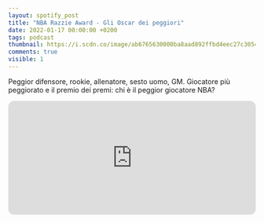 ```yaml
---
layout: spotify_post
title: "NBA Razzie Award - Gli Oscar dei peggiori"
date: 2022-01-17 00:00:00 +0200
tags: podcast
thumbnail: https://i.scdn.co/image/ab6765630000ba8aad892ffbd4eec27c3054cff9
comments: true
visible: 1
---
```


Peggior difensore, rookie, allenatore, sesto uomo, GM. Giocatore più peggiorato e il premio dei premi: chi è il peggior giocatore NBA?


<iframe style="border-radius:12px" 
src="https://open.spotify.com/embed/episode/4rT6XKAElunruXYVlW1trC?utm_source=generator" 
width="100%" height="232" frameBorder="0" allowfullscreen="" 
allow="autoplay; clipboard-write; encrypted-media; fullscreen; picture-in-picture"></iframe>
